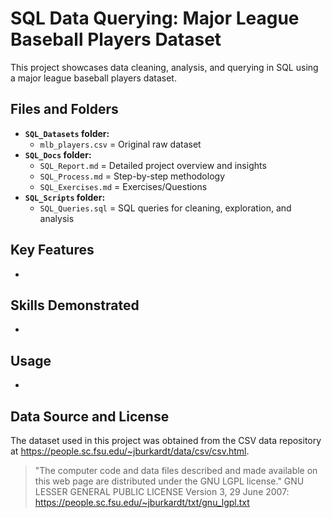 # SQL Data Querying: Major League Baseball Players Dataset

This project showcases data cleaning, analysis, and querying in SQL using a major league baseball players dataset.

## Files and Folders
- **`SQL_Datasets` folder:**
  - `mlb_players.csv` = Original raw dataset
- **`SQL_Docs` folder:**
  - `SQL_Report.md` = Detailed project overview and insights
  - `SQL_Process.md` = Step-by-step methodology
  - `SQL_Exercises.md` = Exercises/Questions
- **`SQL_Scripts` folder:**
  - `SQL_Queries.sql` = SQL queries for cleaning, exploration, and analysis

## Key Features
- 

## Skills Demonstrated
- 

## Usage
-

## Data Source and License
The dataset used in this project was obtained from the CSV data repository at https://people.sc.fsu.edu/~jburkardt/data/csv/csv.html.
> "The computer code and data files described and made available on this web page are distributed under the GNU LGPL license."
GNU LESSER GENERAL PUBLIC LICENSE Version 3, 29 June 2007: https://people.sc.fsu.edu/~jburkardt/txt/gnu_lgpl.txt
